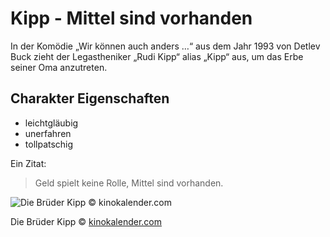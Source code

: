 # Kipp - Mittel sind vorhanden

In der Komödie „Wir können auch anders …“ aus dem Jahr 1993 von Detlev Buck zieht der Legastheniker „Rudi Kipp“ alias „Kipp“ aus, um das Erbe seiner Oma anzutreten.

## Charakter Eigenschaften

* leichtgläubig
* unerfahren
* tollpatschig

Ein Zitat:

> Geld spielt keine Rolle,
> Mittel sind vorhanden.

![Die Brüder Kipp © kinokalender.com](https://kinokalender.com/_media/filmbilder_gross/594/wir-koennen-auch-anders-5.jpg)

Die Brüder Kipp © [kinokalender.com](https://kinokalender.com/)
